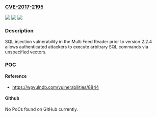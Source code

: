 ### [CVE-2017-2195](https://cve.mitre.org/cgi-bin/cvename.cgi?name=CVE-2017-2195)
![](https://img.shields.io/static/v1?label=Product&message=Multi%20Feed%20Reader&color=blue)
![](https://img.shields.io/static/v1?label=Version&message=n%2Fa&color=blue)
![](https://img.shields.io/static/v1?label=Vulnerability&message=SQL%20Injection&color=brighgreen)

### Description

SQL injection vulnerability in the Multi Feed Reader prior to version 2.2.4 allows authenticated attackers to execute arbitrary SQL commands via unspecified vectors.

### POC

#### Reference
- https://wpvulndb.com/vulnerabilities/8844

#### Github
No PoCs found on GitHub currently.

